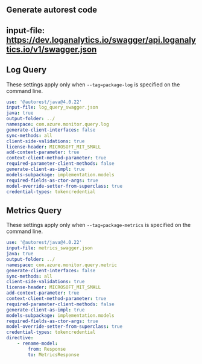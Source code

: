 ## Generate autorest code
## input-file: https://dev.loganalytics.io/swagger/api.loganalytics.io/v1/swagger.json

## Log Query 
These settings apply only when `--tag=package-log` is specified on the command line.

``` yaml $(tag) == 'package-log'
use: '@autorest/java@4.0.22'
input-file: log_query_swagger.json
java: true
output-folder: ../
namespace: com.azure.monitor.query.log
generate-client-interfaces: false
sync-methods: all
client-side-validations: true
license-header: MICROSOFT_MIT_SMALL
add-context-parameter: true
context-client-method-parameter: true
required-parameter-client-methods: false 
generate-client-as-impl: true
models-subpackage: implementation.models
required-fields-as-ctor-args: true
model-override-setter-from-superclass: true
credential-types: tokencredential
```

## Metrics Query
These settings apply only when `--tag=package-metrics` is specified on the command line.

``` yaml $(tag) == 'package-metrics'
use: '@autorest/java@4.0.22'
input-file: metrics_swagger.json
java: true
output-folder: ../
namespace: com.azure.monitor.query.metric
generate-client-interfaces: false
sync-methods: all
client-side-validations: true
license-header: MICROSOFT_MIT_SMALL
add-context-parameter: true
context-client-method-parameter: true
required-parameter-client-methods: false 
generate-client-as-impl: true
models-subpackage: implementation.models
required-fields-as-ctor-args: true
model-override-setter-from-superclass: true
credential-types: tokencredential
directive:
    - rename-model:
        from: Response
        to: MetricsResponse
```
